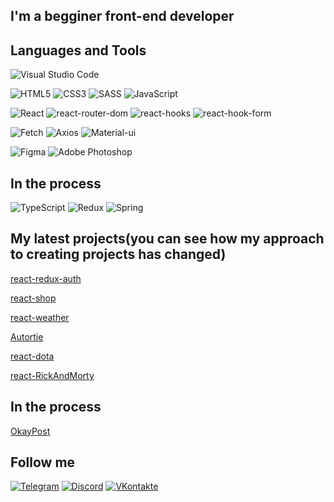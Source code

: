 ## I'm a begginer front-end developer


## Languages and Tools
![Visual Studio Code](https://img.shields.io/badge/Visual%20Studio%20Code-0078d7.svg?style=for-the-badge&logo=visual-studio-code&logoColor=white)

![HTML5](https://img.shields.io/badge/html5-%23E34F26.svg?style=for-the-badge&logo=html5&logoColor=white)
![CSS3](https://img.shields.io/badge/css3-%231572B6.svg?style=for-the-badge&logo=css3&logoColor=white)
![SASS](https://img.shields.io/badge/SASS-hotpink.svg?style=for-the-badge&logo=SASS&logoColor=white)
![JavaScript](https://img.shields.io/badge/javascript-090909?style=for-the-badge&logo=javascript&logoColor=%23F7DF1E)


![React](https://img.shields.io/badge/react-%2320232a.svg?style=for-the-badge&logo=react&logoColor=%2361DAFB)
![react-router-dom](https://img.shields.io/badge/react_router_dom-%2320232a.svg?style=for-the-badge&logo=react&logoColor=%2361DAFB)
![react-hooks](https://img.shields.io/badge/react_hooks-%2320232a.svg?style=for-the-badge&logo=react&logoColor=%2361DAFB)
![react-hook-form](https://img.shields.io/badge/react_hook_form-%2320232a.svg?style=for-the-badge&logo=react&logoColor=%2361DAFB)

![Fetch](https://img.shields.io/badge/Fetch-FEAA2D?style=for-the-badge&logo=XFCE&logoColor=white)
![Axios](https://img.shields.io/badge/Axios-ff0000?style=for-the-badge&logo=Academia&logoColor=white)
![Material-ui](https://img.shields.io/badge/Material_UI-0000cc?style=for-the-badge&logo=MUI&logoColor=white)

![Figma](https://img.shields.io/badge/figma-%23F24E1E.svg?style=for-the-badge&logo=figma&logoColor=white)
![Adobe Photoshop](https://img.shields.io/badge/adobe%20photoshop-%2331A8FF.svg?style=for-the-badge&logo=adobe%20photoshop&logoColor=white)

## In the process
![TypeScript](https://img.shields.io/badge/typescript-%23007ACC.svg?style=for-the-badge&logo=typescript&logoColor=white)
![Redux](https://img.shields.io/badge/redux-%23593d88.svg?style=for-the-badge&logo=redux&logoColor=white)
![Spring](https://img.shields.io/badge/spring-%236DB33F.svg?style=for-the-badge&logo=spring&logoColor=white)

## My latest projects(you can see how my approach to creating projects has changed)
[react-redux-auth](https://github.com/DeadEndjke/react-shop)

[react-shop](https://github.com/DeadEndjke/react-test-task)

[react-weather](https://github.com/DeadEndjke/react-weather)

[Autortie](https://github.com/DeadEndjke/Autortie)

[react-dota](https://github.com/DeadEndjke/react-dota)

[react-RickAndMorty](https://github.com/DeadEndjke/react-RickAndMorty)

## In the process
[OkayPost](https://github.com/DeadEndjke/OkayPost)

## Follow me
[![Telegram](https://img.shields.io/badge/Telegram-2CA5E0?style=for-the-badge&logo=telegram&logoColor=white)](https://t.me/Percept10n)
[![Discord](https://img.shields.io/badge/Discord-%237289DA.svg?style=for-the-badge&logo=discord&logoColor=white)](https://discordapp.com/users/362611270051954689/)
[![VKontakte](https://img.shields.io/badge/Vkontakte-%231877F2.svg?style=for-the-badge&logo=vk&logoColor=white)](https://vk.com/c.percepton)




